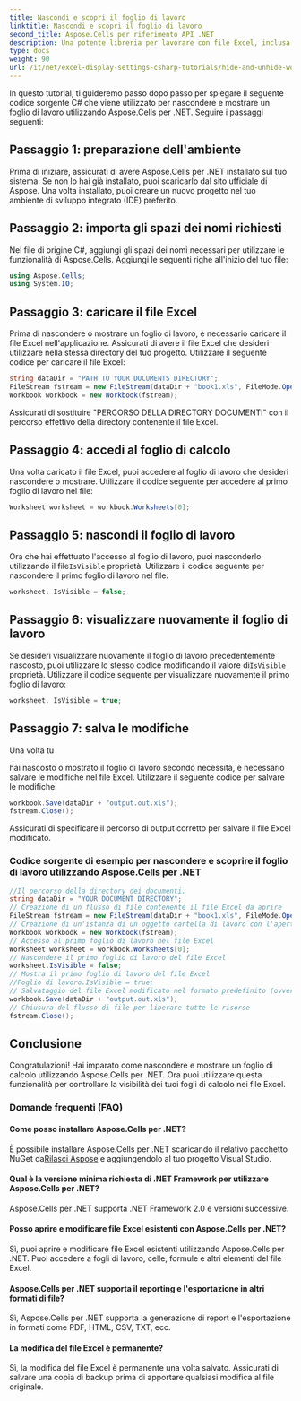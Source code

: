 ```yaml
---
title: Nascondi e scopri il foglio di lavoro
linktitle: Nascondi e scopri il foglio di lavoro
second_title: Aspose.Cells per riferimento API .NET
description: Una potente libreria per lavorare con file Excel, inclusa la creazione, la modifica e la manipolazione dei dati.
type: docs
weight: 90
url: /it/net/excel-display-settings-csharp-tutorials/hide-and-unhide-worksheet/
---
```

In questo tutorial, ti guideremo passo dopo passo per spiegare il seguente codice sorgente C# che viene utilizzato per nascondere e mostrare un foglio di lavoro utilizzando Aspose.Cells per .NET. Seguire i passaggi seguenti:

## Passaggio 1: preparazione dell'ambiente

Prima di iniziare, assicurati di avere Aspose.Cells per .NET installato sul tuo sistema. Se non lo hai già installato, puoi scaricarlo dal sito ufficiale di Aspose. Una volta installato, puoi creare un nuovo progetto nel tuo ambiente di sviluppo integrato (IDE) preferito.

## Passaggio 2: importa gli spazi dei nomi richiesti

Nel file di origine C#, aggiungi gli spazi dei nomi necessari per utilizzare le funzionalità di Aspose.Cells. Aggiungi le seguenti righe all'inizio del tuo file:

```csharp
using Aspose.Cells;
using System.IO;
```

## Passaggio 3: caricare il file Excel

Prima di nascondere o mostrare un foglio di lavoro, è necessario caricare il file Excel nell'applicazione. Assicurati di avere il file Excel che desideri utilizzare nella stessa directory del tuo progetto. Utilizzare il seguente codice per caricare il file Excel:

```csharp
string dataDir = "PATH TO YOUR DOCUMENTS DIRECTORY";
FileStream fstream = new FileStream(dataDir + "book1.xls", FileMode.Open);
Workbook workbook = new Workbook(fstream);
```

Assicurati di sostituire "PERCORSO DELLA DIRECTORY DOCUMENTI" con il percorso effettivo della directory contenente il file Excel.

## Passaggio 4: accedi al foglio di calcolo

Una volta caricato il file Excel, puoi accedere al foglio di lavoro che desideri nascondere o mostrare. Utilizzare il codice seguente per accedere al primo foglio di lavoro nel file:

```csharp
Worksheet worksheet = workbook.Worksheets[0];
```

## Passaggio 5: nascondi il foglio di lavoro

 Ora che hai effettuato l'accesso al foglio di lavoro, puoi nasconderlo utilizzando il file`IsVisible` proprietà. Utilizzare il codice seguente per nascondere il primo foglio di lavoro nel file:

```csharp
worksheet. IsVisible = false;
```

## Passaggio 6: visualizzare nuovamente il foglio di lavoro

Se desideri visualizzare nuovamente il foglio di lavoro precedentemente nascosto, puoi utilizzare lo stesso codice modificando il valore di`IsVisible` proprietà. Utilizzare il codice seguente per visualizzare nuovamente il primo foglio di lavoro:

```csharp
worksheet. IsVisible = true;
```

## Passaggio 7: salva le modifiche

Una volta tu

  hai nascosto o mostrato il foglio di lavoro secondo necessità, è necessario salvare le modifiche nel file Excel. Utilizzare il seguente codice per salvare le modifiche:

```csharp
workbook.Save(dataDir + "output.out.xls");
fstream.Close();
```

Assicurati di specificare il percorso di output corretto per salvare il file Excel modificato.

### Codice sorgente di esempio per nascondere e scoprire il foglio di lavoro utilizzando Aspose.Cells per .NET 

```csharp
//Il percorso della directory dei documenti.
string dataDir = "YOUR DOCUMENT DIRECTORY";
// Creazione di un flusso di file contenente il file Excel da aprire
FileStream fstream = new FileStream(dataDir + "book1.xls", FileMode.Open);
// Creazione di un'istanza di un oggetto cartella di lavoro con l'apertura del file Excel tramite il flusso di file
Workbook workbook = new Workbook(fstream);
// Accesso al primo foglio di lavoro nel file Excel
Worksheet worksheet = workbook.Worksheets[0];
// Nascondere il primo foglio di lavoro del file Excel
worksheet.IsVisible = false;
// Mostra il primo foglio di lavoro del file Excel
//Foglio di lavoro.IsVisible = true;
// Salvataggio del file Excel modificato nel formato predefinito (ovvero Excel 2003).
workbook.Save(dataDir + "output.out.xls");
// Chiusura del flusso di file per liberare tutte le risorse
fstream.Close();
```

## Conclusione

Congratulazioni! Hai imparato come nascondere e mostrare un foglio di calcolo utilizzando Aspose.Cells per .NET. Ora puoi utilizzare questa funzionalità per controllare la visibilità dei tuoi fogli di calcolo nei file Excel.

### Domande frequenti (FAQ)

#### Come posso installare Aspose.Cells per .NET?

 È possibile installare Aspose.Cells per .NET scaricando il relativo pacchetto NuGet da[Rilasci Aspose](https://releases/aspose.com/cells/net/) e aggiungendolo al tuo progetto Visual Studio.

#### Qual è la versione minima richiesta di .NET Framework per utilizzare Aspose.Cells per .NET?

Aspose.Cells per .NET supporta .NET Framework 2.0 e versioni successive.

#### Posso aprire e modificare file Excel esistenti con Aspose.Cells per .NET?

Sì, puoi aprire e modificare file Excel esistenti utilizzando Aspose.Cells per .NET. Puoi accedere a fogli di lavoro, celle, formule e altri elementi del file Excel.

#### Aspose.Cells per .NET supporta il reporting e l'esportazione in altri formati di file?

Sì, Aspose.Cells per .NET supporta la generazione di report e l'esportazione in formati come PDF, HTML, CSV, TXT, ecc.

#### La modifica del file Excel è permanente?

Sì, la modifica del file Excel è permanente una volta salvato. Assicurati di salvare una copia di backup prima di apportare qualsiasi modifica al file originale.